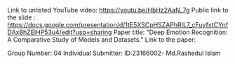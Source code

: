 Link to unlisted YouTube video:
https://youtu.be/HbHz2AaN_7g 
Public link to the slide :
https://docs.google.com/presentation/d/1tE5XSCpHSZAPhRIL7_cFuyfxtCYnfDAxBhZElHP53u4/edit?usp=sharing
Paper title:
"Deep Emotion Recognition: A Comparative Study of Models and Datasets."
Link to the paper:

Group Number:
04
Individual Submitter:
ID:23166002- Md.Rashedul Islam
